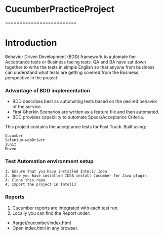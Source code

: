 # CucumberPracticeProject
=========================

# Introduction
Behavior Driven Development (BDD) framework to automate the Acceptance tests or Business facing tests. 
QA and BA have sat down together to write the tests in simple English so that anyone from business can understand what tests are getting covered from the Business perspective in the project.

### Advantage of BDD implementation
* BDD describes best as automating tests based on the desired behavior of the service.
* First Gherkin Scenarios are written as a feature file and then automated.
* BDD provides capability to automate Specs/Acceptance Criteria.

This project contains the acceptance tests for Fast Track. Built using:

    Cucumber
    Selenium-webDriver
    Junit
    Maven
    
###  Test Automation environment setup

    1. Ensure that you have installed InteliJ Idea
    2. Once you have installed IDEA install Cucumber for Java plugin
    3. Clone this repo.
    4. Import the project in InteliJ
        
###  Reports

1. Cucumber reports are integrated with each test run.
2. Locally you can find the Report under:
- /target/cucumber/index.html
- Open index.html in any browser.
